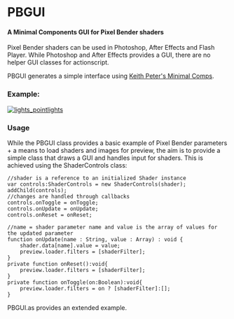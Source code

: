 PBGUI
========

#### A Minimal Components GUI for Pixel Bender shaders ####

Pixel Bender shaders can be used in Photoshop, After Effects and Flash Player.
While Photoshop and After Effects provides a GUI, there are no helper GUI classes
for actionscript.

PBGUI generates a simple interface using <a href="http://minimalcomps.com/">Keith Peter's Minimal Comps</a>.

<!--
[More info...](http://disturbmedia.com/blog/)
-->

### Example: ###

[![lights_pointlights](http://orgicus.github.com/PBGUI/bin/pbgui.gif)](http://orgicus.github.com/PBGUI/pbgui.html)

### Usage ###

While the PBGUI class provides a basic example of Pixel Bender parameters + a means to load shaders and images
for preview, the aim is to provide a simple class that draws a GUI and handles input for shaders.
This is achieved using the ShaderControls class:

	//shader is a reference to an initialized Shader instance
	var controls:ShaderControls = new ShaderControls(shader);
	addChild(controls);
	//changes are handled through callbacks
	controls.onToggle = onToggle;
	controls.onUpdate = onUpdate;
	controls.onReset = onReset;
	
	//name = shader parameter name and value is the array of values for the updated parameter
	function onUpdate(name : String, value : Array) : void {
		shader.data[name].value = value;
		preview.loader.filters = [shaderFilter];
	}
	private function onReset():void{
		preview.loader.filters = [shaderFilter];	
	}
	private function onToggle(on:Boolean):void{
		preview.loader.filters = on ? [shaderFilter]:[];	
	}
	
PBGUI.as provides an extended example.